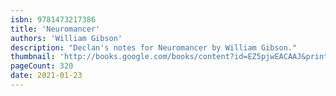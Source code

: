 ```yaml
---
isbn: 9781473217386
title: 'Neuromancer'
authors: 'William Gibson'
description: "Declan's notes for Neuromancer by William Gibson."
thumbnail: 'http://books.google.com/books/content?id=EZ5pjwEACAAJ&printsec=frontcover&img=1&zoom=5&source=gbs_api'
pageCount: 320
date: 2021-01-23
---
```

